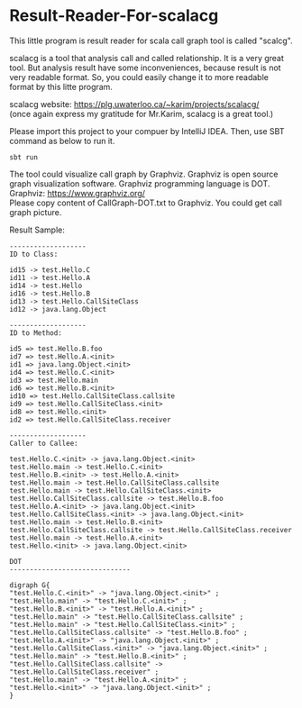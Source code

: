 # Result-Reader-For-scalacg

This little program is result reader for scala call graph tool is called "scalcg".

scalacg is a tool that analysis call and called relationship. 
It is a very great tool.
But analysis result have some inconveniences, because result is not very readable format.
So, you could easily change it to more readable format by this litte program.

scalacg website: https://plg.uwaterloo.ca/~karim/projects/scalacg/
<br>(once again express my gratitude for Mr.Karim, scalacg is a great tool.)

Please import this project to your compuer by IntelliJ IDEA.
Then, use SBT command as below to run it.
```
sbt run
```

The tool could visualize call graph by Graphviz. Graphviz is open source graph visualization software. Graphviz programming language is DOT.<br>
Graphviz: https://www.graphviz.org/ <br>
Please copy content of CallGraph-DOT.txt to Graphviz. You could get call graph picture.

Result Sample:
```
-------------------
ID to Class:

id15 -> test.Hello.C
id11 -> test.Hello.A
id14 -> test.Hello
id16 -> test.Hello.B
id13 -> test.Hello.CallSiteClass
id12 -> java.lang.Object

-------------------
ID to Method:

id5 => test.Hello.B.foo
id7 => test.Hello.A.<init>
id1 => java.lang.Object.<init>
id4 => test.Hello.C.<init>
id3 => test.Hello.main
id6 => test.Hello.B.<init>
id10 => test.Hello.CallSiteClass.callsite
id9 => test.Hello.CallSiteClass.<init>
id8 => test.Hello.<init>
id2 => test.Hello.CallSiteClass.receiver

-------------------
Caller to Callee:

test.Hello.C.<init> -> java.lang.Object.<init>
test.Hello.main -> test.Hello.C.<init>
test.Hello.B.<init> -> test.Hello.A.<init>
test.Hello.main -> test.Hello.CallSiteClass.callsite
test.Hello.main -> test.Hello.CallSiteClass.<init>
test.Hello.CallSiteClass.callsite -> test.Hello.B.foo
test.Hello.A.<init> -> java.lang.Object.<init>
test.Hello.CallSiteClass.<init> -> java.lang.Object.<init>
test.Hello.main -> test.Hello.B.<init>
test.Hello.CallSiteClass.callsite -> test.Hello.CallSiteClass.receiver
test.Hello.main -> test.Hello.A.<init>
test.Hello.<init> -> java.lang.Object.<init>
```

```
DOT
------------------------------

digraph G{
"test.Hello.C.<init>" -> "java.lang.Object.<init>" ;
"test.Hello.main" -> "test.Hello.C.<init>" ;
"test.Hello.B.<init>" -> "test.Hello.A.<init>" ;
"test.Hello.main" -> "test.Hello.CallSiteClass.callsite" ;
"test.Hello.main" -> "test.Hello.CallSiteClass.<init>" ;
"test.Hello.CallSiteClass.callsite" -> "test.Hello.B.foo" ;
"test.Hello.A.<init>" -> "java.lang.Object.<init>" ;
"test.Hello.CallSiteClass.<init>" -> "java.lang.Object.<init>" ;
"test.Hello.main" -> "test.Hello.B.<init>" ;
"test.Hello.CallSiteClass.callsite" -> "test.Hello.CallSiteClass.receiver" ;
"test.Hello.main" -> "test.Hello.A.<init>" ;
"test.Hello.<init>" -> "java.lang.Object.<init>" ;
}
```
